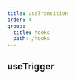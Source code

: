 ```yaml
---
title: useTransition
order: 4
group:
  title: hooks
  path: /hooks
---
```


## useTrigger

<code src="./demo/index.tsx" />
